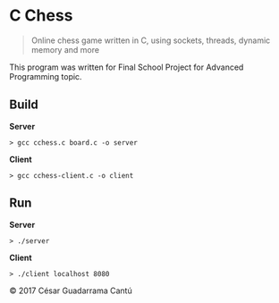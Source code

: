 # C Chess
> Online chess game written in C, using sockets, threads, dynamic memory and more

This program was written for Final School Project for Advanced Programming topic.

## Build
**Server**
```
> gcc cchess.c board.c -o server
```
**Client**
```
> gcc cchess-client.c -o client
```

## Run
**Server**
```
> ./server
```
**Client**
```
> ./client localhost 8080
```

&copy; 2017 César Guadarrama Cantú
